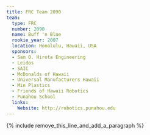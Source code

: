 ```yaml
---
title: FRC Team 2090
team:
  type: FRC
  number: 2090
  name: Buff 'n Blue
  rookie_year: 2007
  location: Honolulu, Hawaii, USA
  sponsors:
  - Sam O. Hirota Engineering
  - Leidos
  - SAIC
  - McDonalds of Hawaii
  - Universal Manufacturers Hawaii
  - Min Plastics
  - Friends of Hawaii Robotics
  - Punahou School
  links:
    Website: http://robotics.punahou.edu
---
```


{% include remove_this_line_and_add_a_paragraph %}